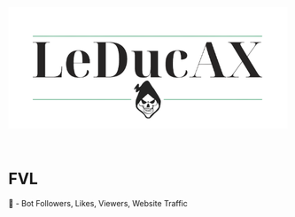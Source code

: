 ![Banner](https://github.com/LeDucAX/FVL/blob/main/fav/LeDucAX1.png)

<br>

# FVL
👾 - Bot Followers, Likes, Viewers, Website Traffic

